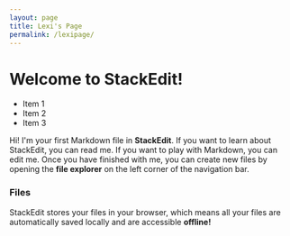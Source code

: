 ```yaml
---
layout: page
title: Lexi's Page
permalink: /lexipage/
---
```


# Welcome to StackEdit!

 - Item 1
 - Item 2
 - Item 3

Hi! I'm your first Markdown file in **StackEdit**. If you want to learn about StackEdit, you can read me. If you want to play with Markdown, you can edit me. Once you have finished with me, you can create new files by opening the **file explorer** on the left corner of the navigation bar.


### Files

StackEdit stores your files in your browser, which means all your files are automatically saved locally and are accessible **offline!**
